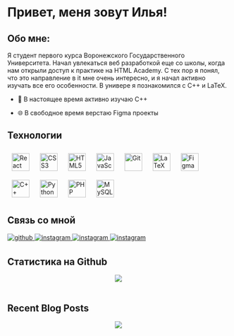 # Привет, меня зовут Илья!  




## Обо мне:  
Я студент первого курса Воронежского Государственного Университета. Начал увлекаться веб разработкой еще со школы, когда нам открыли доступ к практике на HTML Academy. С тех пор я понял, что это направление в it мне очень интересно, и я начал активно изучать все его особенности. В универе я познакомился с С++ и LaTeX.  


- 🌱 В настоящее время активно изучаю С++  


- 🌐 В свободное время верстаю Figma проекты  

## Технологии  
<div display = "flex">
<a href="https://reactjs.org/" target="_blank"><img style="margin: 10px" src="https://profilinator.rishav.dev/skills-assets/react-original-wordmark.svg" alt="React" height="40" /></a>  
<a href="https://www.w3schools.com/css/" target="_blank"><img style="margin: 10px" src="https://profilinator.rishav.dev/skills-assets/css3-original-wordmark.svg" alt="CSS3" height="40" /></a>  
<a href="https://en.wikipedia.org/wiki/HTML5" target="_blank"><img style="margin: 10px" src="https://profilinator.rishav.dev/skills-assets/html5-original-wordmark.svg" alt="HTML5" height="40" /></a>  
<a href="https://www.javascript.com/" target="_blank"><img style="margin: 10px" src="https://profilinator.rishav.dev/skills-assets/javascript-original.svg" alt="JavaScript" height="40" /></a>  
<a href="https://github.com/" target="_blank"><img style="margin: 10px" src="https://profilinator.rishav.dev/skills-assets/git-scm-icon.svg" alt="Git" height="40" /></a>  
<a href="https://www.latex-project.org/" target="_blank"><img style="margin: 10px" src="https://profilinator.rishav.dev/skills-assets/latex.png" alt="LaTeX" height="40" /></a>  
<a href="https://www.figma.com/" target="_blank"><img style="margin: 10px" src="https://profilinator.rishav.dev/skills-assets/figma-icon.svg" alt="Figma" height="40" /></a>  
<a href="https://www.cplusplus.com/" target="_blank"><img style="margin: 10px" src="https://profilinator.rishav.dev/skills-assets/cplusplus-original.svg" alt="C++" height="40" /></a>  
<a href="https://www.python.org/" target="_blank"><img style="margin: 10px" src="https://profilinator.rishav.dev/skills-assets/python-original.svg" alt="Python" height="40" /></a>  
<a href="https://www.php.net/" target="_blank"><img style="margin: 10px" src="https://profilinator.rishav.dev/skills-assets/php-original.svg" alt="PHP" height="40" /></a>  
<a href="https://www.mysql.com/" target="_blank"><img style="margin: 10px" src="https://profilinator.rishav.dev/skills-assets/mysql-original-wordmark.svg" alt="MySQL" height="40" /></a>    
</div>



## Связь со мной
<a href="https://github.com/ilyhan" target="_blank">
<img src=https://img.shields.io/badge/github-%2324292e.svg?&style=for-the-badge&logo=github&logoColor=white alt=github style="margin-bottom: 5px;" />
</a>
<a href="https://instagram.com/baobab_195" target="_blank">
<img src=https://img.shields.io/badge/instagram-%23000000.svg?&style=for-the-badge&logo=instagram&logoColor=white alt=instagram style="margin-bottom: 5px;" />
</a>  
<a href="https://vk.com/ilyha.nest" target="_blank">
<img src=https://img.shields.io/badge/vk-%23000000.svg?&style=for-the-badge&logo=vk&logoColor=white alt=instagram style="margin-bottom: 5px;" />
</a>  
<a href="https://t.me/DJNest" target="_blank">
<img src=https://img.shields.io/badge/telegram-%23000000.svg?&style=for-the-badge&logo=telegram&logoColor=white alt=instagram style="margin-bottom: 5px;" />
</a>
<br/>  


## Статистика на Github  
<div align="center"><img src="https://github-readme-stats.vercel.app/api?username=ilyhan&show_icons=true&count_private=true&hide_border=true" align="center" /></div>  

<br/>  


## Recent Blog Posts  


<div align="center">
<img src="https://komarev.com/ghpvc/?username=ilyhan&&style=flat-square" align="center" />
</div>  
